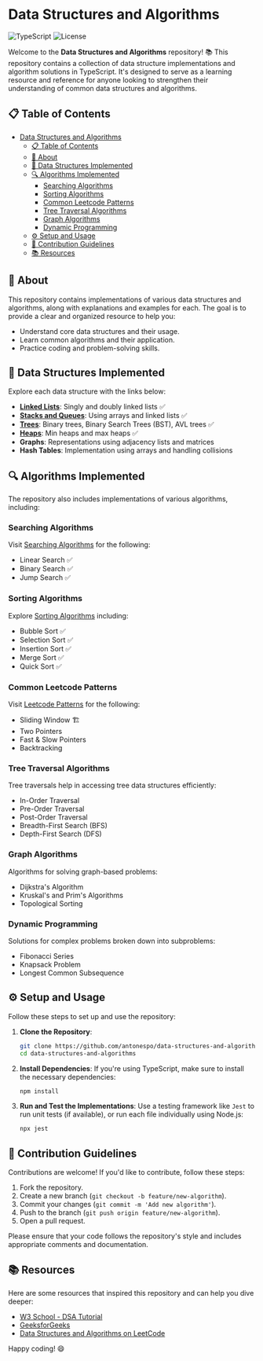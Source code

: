 # Data Structures and Algorithms

![TypeScript](https://img.shields.io/badge/language-TypeScript-blue)
![License](https://img.shields.io/badge/license-MIT-green)

Welcome to the **Data Structures and Algorithms** repository! 📚 This repository contains a collection of data structure implementations and algorithm solutions in TypeScript. It's designed to serve as a learning resource and reference for anyone looking to strengthen their understanding of common data structures and algorithms.

## 📋 Table of Contents

- [Data Structures and Algorithms](#data-structures-and-algorithms)
  - [📋 Table of Contents](#-table-of-contents)
  - [📖 About](#-about)
  - [🌳 Data Structures Implemented](#-data-structures-implemented)
  - [🔍 Algorithms Implemented](#-algorithms-implemented)
    - [Searching Algorithms](#searching-algorithms)
    - [Sorting Algorithms](#sorting-algorithms)
    - [Common Leetcode Patterns](#common-leetcode-patterns)
    - [Tree Traversal Algorithms](#tree-traversal-algorithms)
    - [Graph Algorithms](#graph-algorithms)
    - [Dynamic Programming](#dynamic-programming)
  - [⚙️ Setup and Usage](#️-setup-and-usage)
  - [🤝 Contribution Guidelines](#-contribution-guidelines)
  - [📚 Resources](#-resources)

## 📖 About

This repository contains implementations of various data structures and algorithms, along with explanations and examples for each. The goal is to provide a clear and organized resource to help you:

- Understand core data structures and their usage.
- Learn common algorithms and their application.
- Practice coding and problem-solving skills.

## 🌳 Data Structures Implemented

Explore each data structure with the links below:

- **[Linked Lists](./src/data-structure/linked-list/linked-list.md)**: Singly and doubly linked lists ✅
- **[Stacks and Queues](./src/data-structure/stack-and-queue/stack-and-queue.md)**: Using arrays and linked lists ✅
- **[Trees](./src/data-structure/tree/tree.md)**: Binary trees, Binary Search Trees (BST), AVL trees ✅
- **[Heaps](./src/data-structure/heap/heap.md)**: Min heaps and max heaps ✅
- **Graphs**: Representations using adjacency lists and matrices
- **Hash Tables**: Implementation using arrays and handling collisions

## 🔍 Algorithms Implemented

The repository also includes implementations of various algorithms, including:

### Searching Algorithms

Visit [Searching Algorithms](./src/algorithm/searching/searching.md) for the following:

- Linear Search ✅
- Binary Search ✅
- Jump Search ✅

### Sorting Algorithms

Explore [Sorting Algorithms](./src/algorithm/sorting/sorting.md) including:

- Bubble Sort ✅
- Selection Sort ✅
- Insertion Sort ✅
- Merge Sort ✅
- Quick Sort ✅

### Common Leetcode Patterns

Visit [Leetcode Patterns](./src/algorithm/leetcode-pattern/leetcode-pattern.md) for the following:

- Sliding Window 🏗️
- Two Pointers
- Fast & Slow Pointers
- Backtracking

### Tree Traversal Algorithms

Tree traversals help in accessing tree data structures efficiently:

- In-Order Traversal
- Pre-Order Traversal
- Post-Order Traversal
- Breadth-First Search (BFS)
- Depth-First Search (DFS)

### Graph Algorithms

Algorithms for solving graph-based problems:

- Dijkstra's Algorithm
- Kruskal's and Prim's Algorithms
- Topological Sorting

### Dynamic Programming

Solutions for complex problems broken down into subproblems:

- Fibonacci Series
- Knapsack Problem
- Longest Common Subsequence

## ⚙️ Setup and Usage

Follow these steps to set up and use the repository:

1. **Clone the Repository**:

   ```bash
   git clone https://github.com/antonespo/data-structures-and-algorithms.git
   cd data-structures-and-algorithms

   ```

2. **Install Dependencies**:
   If you're using TypeScript, make sure to install the necessary dependencies:

   ```bash
   npm install
   ```

3. **Run and Test the Implementations**:
   Use a testing framework like `Jest` to run unit tests (if available), or run each file individually using Node.js:
   ```bash
   npx jest
   ```

## 🤝 Contribution Guidelines

Contributions are welcome! If you'd like to contribute, follow these steps:

1. Fork the repository.
2. Create a new branch (`git checkout -b feature/new-algorithm`).
3. Commit your changes (`git commit -m 'Add new algorithm'`).
4. Push to the branch (`git push origin feature/new-algorithm`).
5. Open a pull request.

Please ensure that your code follows the repository's style and includes appropriate comments and documentation.

## 📚 Resources

Here are some resources that inspired this repository and can help you dive deeper:

- [W3 School - DSA Tutorial](https://www.w3schools.com/dsa/index.php)
- [GeeksforGeeks](https://www.geeksforgeeks.org/)
- [Data Structures and Algorithms on LeetCode](https://leetcode.com/)

Happy coding! 😄
